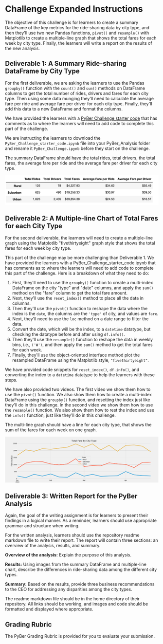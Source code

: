 # Challenge Expanded Instructions

The objective of this challenge is for learners to create a summary DataFrame of the key metrics for the ride-sharing data by city type, and then they'll use two new Pandas functions, `pivot()` and `resample()` with Matplotlib to create a multiple-line graph that shows the total fares for each week by city type. Finally, the learners will write a report on the results of the new analysis.

## Deliverable 1: A Summary Ride-sharing DataFrame by City Type

For the first deliverable, we are asking the learners to use the Pandas `groupby()` function with the `count()` and `sum()` methods on DataFrame columns to get the total number of rides, drivers and fares for each city type. Then using some data munging they'll need to calculate the average fare per ride and average fare per driver for each city type. Finally, they'll add this data to a new DataFrame and format the columns.

We have provided the learners with a [PyBer Challenge starter code](PyBer_Challenge_starter_code.ipynb) that has comments as to where the learners will need to add code to complete this part of the challenge.

We are instructing the learners to download the `PyBer_Challenge_starter_code.ipynb` file into your PyBer_Analysis folder and rename it `PyBer_Challenge.ipynb` before they start on the challenge.

The summary DataFrame should have the total rides, total drivers, the total fares, the average fare per ride and the average fare per driver for each city type.

![Summary DataFrame](Summary_DataFrame.png)

## Deliverable 2: A Multiple-line Chart of Total Fares for each City Type

For the second deliverable, the learners will need to create a multiple-line graph using the Matplotlib "fivethirtyeight" graph style that shows the total fares for each week by city type.

This part of the challenge may be more challenging than Deliverable 1. We have provided the learners with a PyBer_Challenge_starter_code.ipynb that has comments as to where the learners will need to add code to complete this part of the challenge. Here is a breakdown of what they need to do:

1. First, they'll need to use the `groupby()` function to create a multi-index DataFrame on the city "type" and "date" columns, and apply the `sum()` method on the "fare" column to get the total fare amount.
2. Next, they'll use the `reset_index()` method to place all the data in columns.
3. Then they'll use the `pivot()` function to reshape the data where the index is the `date`, the columns are the `'type'` of city, and values are `fare`.
4. Next, they'll need to use the `loc` method on a date range to filter the data.
5. Convert the date, which will be the index, to a `datetime` datatype, but checking the datatype before and after using `df.info()`.
6. Then they'll use the `resample()` function to reshape the data in weekly bins, i.e., `('W')`, and then apply the `sum()` method to get the total fares for each week.
7. Finally, they'll use the object-oriented interface method plot the resampled DataFrame using the Matplotlib style, `"fivethirtyeight"`.

We have provided code snippets for `reset_index()`, `df.info()`, and converting the index to a `datetime` datatype to help the learners with these steps.

We have also provided two videos. The first video we show them how to use the `pivot()` function. We also show them how to create a multi-index DataFrame using the `groupby()` function, and resetting the index just like they'll do in this challenge. In the second video we show them how to use the `resample()` function. We also show them how to rest the index and use the `info()` function, just like they'll do in this challenge.

The multi-line graph should have a line for each city type, that shows the sum of the fares for each week on one graph.

![Multi-line graph](Challenge_fare_summary.png)

## Deliverable 3: Written Report for the PyBer Analysis

Again, the goal of the writing assignment is for learners to present their findings in a logical manner. As a reminder, learners should use appropriate grammar and structure when writing.

For the written analysis, learners should use the repository readme markdown file to write their report. The report will contain three sections: an overview of the analysis, results, and summary.

**Overview of the analysis:** Explain the purpose of this analysis.

**Results:** Using images from the summary DataFrame and multiple-line chart, describe the differences in ride-sharing data among the different city types.

**Summary:** Based on the results, provide three business recommendations to the CEO for addressing any disparities among the city types.

The readme markdown file should be in the home directory of their repository. All links should be working, and images and code should be formatted and displayed where appropriate.

## Grading Rubric

The PyBer Grading Rubric is provided for you to evaluate your submission.
